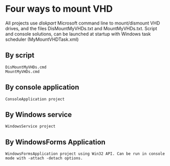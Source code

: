 # Four ways to mount VHD

All projects use _diskpart_ Microsoft command line to mount/dismount VHD drives, and the files DisMountMyVHDs.txt and MountMyVHDs.txt.
Script and console solutions, can be launched at startup with Windows task scheduler (MyMountVHDTask.xml)

## By script

    DisMountMyVHDs.cmd
    MountMyVHDs.cmd

## By console application

    ConsoleApplication project

## By Windows service

    WindowsService project

## By WindowsForms Application

    WindowsFormsApplication project using Win32 API. Can be run in console mode with -attach -detach options.